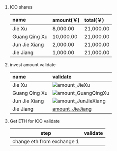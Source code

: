 1. ICO shares

    | name              | amount(￥)           | total(￥)               |
    | :--               | :--                 | :--                     |
    | Jie Xu            | 8,000.00            | 21,000.00               |
    | Guang Qing Xu     | 10,000.00           | 21,000.00               |
    | Jun Jie Xiang     | 2,000.00            | 21,000.00               |
    | Jie Jiang         | 1,000.00            | 21,000.00               |


2. invest amount validate

    | name              | validate                                         |
    | :--               | :--                                              |
    | Jie Xu            | ![amount_JieXu]()                                |
    | Guang Qing Xu     | ![amount_GuangQingXu]()                          |
    | Jun Jie Xiang     | ![amount_JunJieXiang]()                          |
    | Jie Jiang         | [amount_JieJiang](https://github.com/CryptoCurrencyInvest/ico/blob/master/sharesValidate/JieJiang1.jpeg)|                             |
 

3. Get ETH for ICO validate
   
   | step                       | validate                              |
   | :--:                       | :--:                                  |
   | change eth from exchange 1 |   |